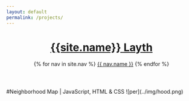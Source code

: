 ```yaml
---
layout: default
permalink: /projects/
---
```

<header class="masthead">        
  <h1 class="masthead-title">
    <a href="{{ site.baseurl }}/"><span> {{site.name}}</span> Layth</a>
  </h1>
  <nav class="masthead-nav">
    {% for nav in site.nav %}
    <a href="{{ nav.href }}">{{ nav.name }}</a>
    {% endfor %}
  </nav>
</header>
#Neighborhood Map | JavaScript, HTML & CSS
![per](../img/hood.png)
